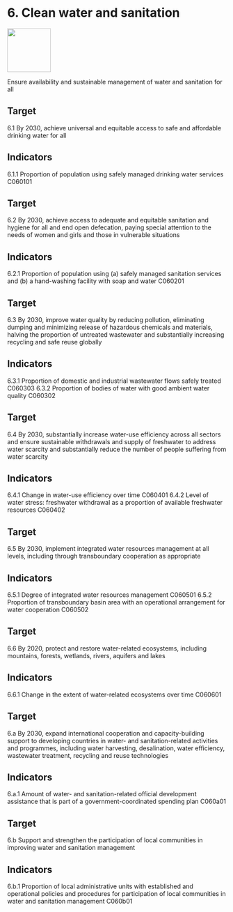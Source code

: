 # 6. Clean water and sanitation

<img src=https://theo-armour.github.io/sdg-2021/images/sdg-icons/E_SDG_Icons-06.jpg width=100 >

Ensure availability and sustainable management of water and sanitation for all


## Target

6.1 By 2030, achieve universal and equitable access to safe and affordable drinking water for all

## Indicators

6.1.1 Proportion of population using safely managed drinking water services C060101

## Target

6.2 By 2030, achieve access to adequate and equitable sanitation and hygiene for all and end open defecation, paying special attention to the needs of women and girls and those in vulnerable situations

## Indicators

6.2.1 Proportion of population using (a) safely managed sanitation services and (b) a hand-washing facility with soap and water C060201

## Target

6.3 By 2030, improve water quality by reducing pollution, eliminating dumping and minimizing release of hazardous chemicals and materials, halving the proportion of untreated wastewater and substantially increasing recycling and safe reuse globally

## Indicators

6.3.1 Proportion of domestic and industrial wastewater flows safely treated C060303
6.3.2 Proportion of bodies of water with good ambient water quality C060302

## Target

6.4 By 2030, substantially increase water-use efficiency across all sectors and ensure sustainable withdrawals and supply of freshwater to address water scarcity and substantially reduce the number of people suffering from water scarcity

## Indicators

6.4.1 Change in water-use efficiency over time C060401
6.4.2 Level of water stress: freshwater withdrawal as a proportion of available freshwater resources C060402

## Target

6.5 By 2030, implement integrated water resources management at all levels, including through transboundary cooperation as appropriate

## Indicators

6.5.1 Degree of integrated water resources management C060501
6.5.2 Proportion of transboundary basin area with an operational arrangement for water cooperation C060502

## Target

6.6 By 2020, protect and restore water-related ecosystems, including mountains, forests, wetlands, rivers, aquifers and lakes

## Indicators

6.6.1 Change in the extent of water-related ecosystems over time C060601

## Target

6.a By 2030, expand international cooperation and capacity-building support to developing countries in water- and sanitation-related activities and programmes, including water harvesting, desalination, water efficiency, wastewater treatment, recycling and reuse technologies

## Indicators

6.a.1 Amount of water- and sanitation-related official development assistance that is part of a government-coordinated spending plan C060a01

## Target

6.b Support and strengthen the participation of local communities in improving water and sanitation management

## Indicators

6.b.1 Proportion of local administrative units with established and operational policies and procedures for participation of local communities in water and sanitation management C060b01